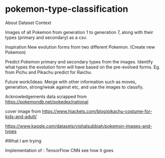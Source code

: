 # pokemon-type-classification


About Dataset
Context

Images of all Pokemon from generation 1 to generation 7, along with their types (primary and secondary) as a csv.

Inspiration
New evolution forms from two different Pokemon. (Create new Pokemon)

Predict Pokemon primary and secondary types from the images. Identify what types the evolution form will have based on the pre-evolved forms. Eg. from Pichu and Pikachu predict for Raichu.

Future work/Ideas:
Merge with other information such as moves, generation, strong/weak against etc, and use the images to classify.

Acknowledgements
data scrapped from https://pokemondb.net/pokedex/national

cover image from https://www.hjackets.com/blog/pikachu-costume-for-kids-and-adult/


https://www.kaggle.com/datasets/vishalsubbiah/pokemon-images-and-types


#What I am trying

Implementation of : TensorFlow CNN see how it goes
